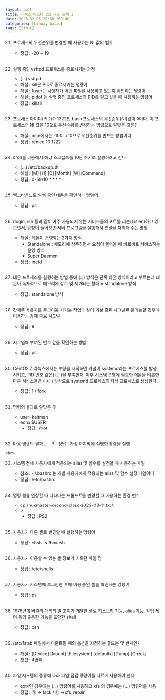 ```yaml
---
layout: post
title: 리눅스 마스터 2급 기출 문제 2 
date: 2025-02-05 20:58 +09:00
categories: [Linux, basic]
tags: [linux]     
---
```


21. 프로세스의 우선순위를 변경할 때 사용하는 NI 값의 범위
    - 정답 : -20 ~ 19

    <br>
22. 실행 중인 vsftpd 프로세스를 종료시키는 과정
    - (…) vsftpd
    - 해설 : kill은 PID로 종료시키는 명령어
    - 해설 : fuser는 사용자가 어떤 파일을 사용하고 있는지 확인하는 명령어
    - 해설 ; pidof 는 실행 중인 프로세스의 PID를 알고 싶을 때 사용하는 명령어
    - 정답 : killall

    <br>
23. 프로세스 아이디(PID)가 1222인 bash 프로세스의 우선순위(NI)값이 0이다. 이 프로세스의 NI 값을 10으로 우선순위를 변경하는 명령으로 알맞은 것은?
    - 해설 : nice에서는 -10이 +10으로 우선순위를 만드는 방법이다
    - 정답 : renice 10 1222

    <br>
24. cron을 이용해서 해당 스크립트를 10분 주기로 실행하려고 한다 
    - (…)  /etc/backup.sh
    - 해설 : [M] [H] [D] [Month] [W] [Command]
    - 정답 : 0-59/10 * * * *

    <br>
25. 백그라운드로 실행 중인 데몬을 확인하는 명령어
    - 정답 : ps

    <br>
26. rlogin, rsh 등과 같이 자주 사용되지 않는 서비스들의 포트를 리슨(Listen)하고 있으면서, 요청이 들어오면 서버 프로그램을 실행해서 연결을 처리해 주는 명칭
    - 해설 : 데몬이 운영되는 2가지 방식
        - Standalone : 메모리에 상주하면서 요청이 들어올 때 바로바로 서비스하는 운영 방식
        - Super Daemon
    - 정답 : inetd

    <br>
27. 데몬 프로세스를 실행하는 방법 중에 (…) 방식은 단독 데몬 방식이라고 부르는데 데몬이 독자적으로 메모리에 상주 및 제거되는 형태 = standalone 방식
    - 정답 : standalone 방식

    <br>
28. 강제로 사용자를 로그아웃 시키는 작업과 같이 기본 종료 시그널로 불가능할 경우에 이용하는 강제 종료 시그널
    - 정답 : 9

    <br>
29. 시그널에 부여된 번호 값을 확인하는 방법
    - 정답 : ps

    <br>
30. CentOS 7 리눅스에서는 부팅을 시작하면 커널이 systemd라는 프로세스를 발생시키고, PID 번호 값은( ㉠ )을 부여한다. 이후 시스템 운영에 필요한 데몬을 비롯한 다른 서비스들은 ( ㉡ ) 방식으로 systemd 프로세스의 자식 프로세스로 생성한다.
    - 정답 : 1 / fork

    <br>
31. 명령의 결과로 알맞은 것
    - user=kaitman
    - echo $USER
        - 정답 : root

    <br>
32.  다음 명령의 결과는 
    - !!
    - 정답 : 가장 마지막에 실행한 명령을 실행

    <br>
33. 시스템 전체 사용자에게 적용되는 alias 및 함수를 설정할 때 사용하는 파일
    - 참조 : ~/.bashrc 는 개별 사용자에게 적용되는 alias 및 함수 설정 파일이다
    - 정답 : /etc/bashrc

    <br>
34. 명령 행을 연장할 때 나타나는 프롬프트를 변경할 때 사용하는 환경 변수
    - cp linuxmaster-second-class-2023-03-11.txt \
    - \>
        - 정답 : PS2

    <br>
35. 사용자가 다른 셸로 변경할 때 실행하는 명령어
    - 정답 : chsh -s /bin/csh

    <br>
36. 사용자가 이용할 수 있는 셸 정보가 기록된 파일 명
    - 정답 : /etc/shells

    <br>
37. 사용자가 시스템에 로그인한 후에 이용 중인 셸을 확인하는 명령어
    - 정답 : ps

    <br>
38. 1978년에 버클리 대학의 빌 조이가 개발한 셸로 히스토리 기능, alias 기능, 작업 제어 등의 유용한 기능을 포함한 shell
    - 정답 : csh

    <br>
39. /etc/fstab 파일에서 마운트될 때의 옵션을 지정하는 필드는 몇 번째인가
    - 해설 : [Device] [Mount] [Filesystem] [defaults] [Dump] [Check]
    - 정답 : 4번째

    <br>
40. 파일 시스템의 종류에 따라 파일 점검 명령어를 다르게 사용해야 한다
    - ext4인 경우에는 (…) 명령어를 사용하고 xfs 의 경우에는 (…) 명령어를 사용
    - 정답 : ㉠ → fsck / ㉡ →xfs_repair